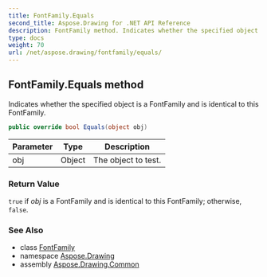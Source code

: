 ```yaml
---
title: FontFamily.Equals
second_title: Aspose.Drawing for .NET API Reference
description: FontFamily method. Indicates whether the specified object is a FontFamily and is identical to this FontFamily
type: docs
weight: 70
url: /net/aspose.drawing/fontfamily/equals/
---
```

## FontFamily.Equals method

Indicates whether the specified object is a FontFamily and is identical to this FontFamily.

```csharp
public override bool Equals(object obj)
```

| Parameter | Type | Description |
| --- | --- | --- |
| obj | Object | The object to test. |

### Return Value

`true` if *obj* is a FontFamily and is identical to this FontFamily; otherwise, `false`.

### See Also

* class [FontFamily](../)
* namespace [Aspose.Drawing](../../fontfamily/)
* assembly [Aspose.Drawing.Common](../../../)


